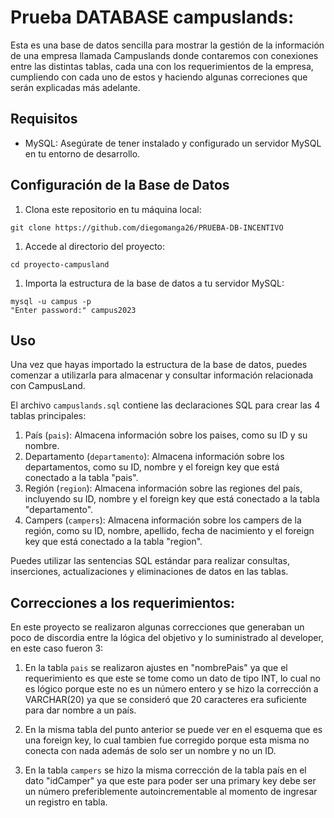 # Prueba DATABASE campuslands:

Esta es una base de datos sencilla para mostrar la gestión de la información de una empresa llamada Campuslands donde contaremos con conexiones entre las distintas tablas, cada una con los requerimientos de la empresa, cumpliendo con cada uno de estos y haciendo algunas correciones que serán explicadas más adelante.

## Requisitos

- MySQL: Asegúrate de tener instalado y configurado un servidor MySQL en tu entorno de desarrollo.

## Configuración de la Base de Datos

1. Clona este repositorio en tu máquina local:

```
git clone https://github.com/diegomanga26/PRUEBA-DB-INCENTIVO

```

1. Accede al directorio del proyecto:

```
cd proyecto-campusland

```

1. Importa la estructura de la base de datos a tu servidor MySQL:

```
mysql -u campus -p
"Enter password:" campus2023

```

## Uso

Una vez que hayas importado la estructura de la base de datos, puedes comenzar a utilizarla para almacenar y consultar información relacionada con CampusLand.

El archivo `campuslands.sql` contiene las declaraciones SQL para crear las 4 tablas principales:

1. País (`pais`): Almacena información sobre los paises, como su ID y su nombre.
2. Departamento (`departamento`): Almacena información sobre los departamentos, como su ID, nombre y el foreign key que está conectado a la tabla "pais".
3. Región (`region`): Almacena información sobre las regiones del país, incluyendo su ID, nombre y el foreign key que está conectado a la tabla "departamento".
4. Campers (`campers`): Almacena información sobre los campers de la región, como su ID, nombre, apellido, fecha de nacimiento y el foreign key que está conectado a la tabla "region".

Puedes utilizar las sentencias SQL estándar para realizar consultas, inserciones, actualizaciones y eliminaciones de datos en las tablas.

## Correcciones a los requerimientos:

En este proyecto se realizaron algunas correcciones que generaban un poco de discordia entre la lógica del objetivo y lo suministrado al developer, en este caso fueron 3:

1. En la tabla `pais` se realizaron ajustes en "nombrePais" ya que el requerimiento es que este se tome como un dato de tipo INT, lo cual no es lógico porque este no es un número entero y se hizo la corrección a VARCHAR(20) ya que se consideró que 20 caracteres era suficiente para dar nombre a un país.

2. En la misma tabla del punto anterior se puede ver en el esquema que es una foreign key, lo cual tambien fue corregido porque esta misma no conecta con nada además de solo ser un nombre y no un ID.

3. En la tabla `campers` se hizo la misma corrección de la tabla país en el dato "idCamper" ya que este para poder ser una primary key debe ser un número preferiblemente autoincrementable al momento de ingresar un registro en tabla.
